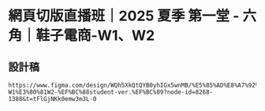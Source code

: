 # 網頁切版直播班｜2025 夏季 第一堂 - 六角｜鞋子電商-W1、W2

## 設計稿 
```
https://www.figma.com/design/WQh5XkQtQYB0yhIGx5wnMB/%E5%85%AD%E8%A7%92%EF%BD%9C%E9%9E%8B%E5%AD%90%E9%9B%BB%E5%95%86-W1%E3%80%81W2-%EF%BC%88student-ver.%EF%BC%89?node-id=8268-1388&t=tFlGjNKk0emw3m3L-0
```
